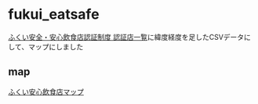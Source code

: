 # fukui_eatsafe
 
[ふくい安全・安心飲食店認証制度 認証店一覧](https://fukui-anshin-ninsyou.com/certified.html)に緯度経度を足したCSVデータにして、マップにしました

## map

[ふくい安心飲食店マップ](https://code4fukui.github.io/fukui_eatsafe/)

